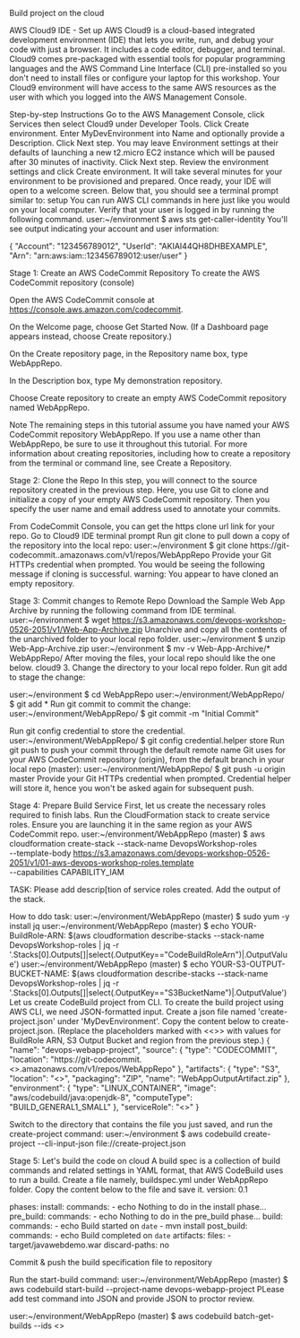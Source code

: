 Build project on the cloud

AWS Cloud9 IDE - Set up
AWS Cloud9 is a cloud-based integrated development environment (IDE) that lets you write, run, and debug your code with just a browser. It includes a code editor, debugger, and terminal. Cloud9 comes pre-packaged with essential tools for popular programming languages and the AWS Command Line Interface (CLI) pre-installed so you don't need to install files or configure your laptop for this workshop. Your Cloud9 environment will have access to the same AWS resources as the user with which you logged into the AWS Management Console.


Step-by-step Instructions
Go to the AWS Management Console, click Services then select Cloud9 under Developer Tools.
Click Create environment.
Enter MyDevEnvironment into Name and optionally provide a Description.
Click Next step.
You may leave Environment settings at their defaults of launching a new t2.micro EC2 instance which will be paused after 30 minutes of inactivity.
Click Next step.
Review the environment settings and click Create environment. It will take several minutes for your environment to be provisioned and prepared.
Once ready, your IDE will open to a welcome screen. Below that, you should see a terminal prompt similar to: setup You can run AWS CLI commands in here just like you would on your local computer. Verify that your user is logged in by running the following command.
user:~/environment $ aws sts get-caller-identity
You'll see output indicating your account and user information:

{
    "Account": "123456789012",
    "UserId": "AKIAI44QH8DHBEXAMPLE",
    "Arn": "arn:aws:iam::123456789012:user/user"
}

Stage 1: Create an AWS CodeCommit Repository
To create the AWS CodeCommit repository (console)

Open the AWS CodeCommit console at https://console.aws.amazon.com/codecommit.

On the Welcome page, choose Get Started Now. (If a Dashboard page appears instead, choose Create repository.)

On the Create repository page, in the Repository name box, type WebAppRepo.

In the Description box, type My demonstration repository.

Choose Create repository to create an empty AWS CodeCommit repository named WebAppRepo.

Note The remaining steps in this tutorial assume you have named your AWS CodeCommit repository WebAppRepo. If you use a name other than WebAppRepo, be sure to use it throughout this tutorial. For more information about creating repositories, including how to create a repository from the terminal or command line, see Create a Repository.

Stage 2: Clone the Repo
In this step, you will connect to the source repository created in the previous step. Here, you use Git to clone and initialize a copy of your empty AWS CodeCommit repository. Then you specify the user name and email address used to annotate your commits.

From CodeCommit Console, you can get the https clone url link for your repo.
Go to Cloud9 IDE terminal prompt
Run git clone to pull down a copy of the repository into the local repo:
user:~/environment $ git clone https://git-codecommit.<YOUR-REGION>.amazonaws.com/v1/repos/WebAppRepo
Provide your Git HTTPs credential when prompted. You would be seeing the following message if cloning is successful. warning: You appear to have cloned an empty repository.

Stage 3: Commit changes to Remote Repo
Download the Sample Web App Archive by running the following command from IDE terminal.
user:~/environment $ wget https://s3.amazonaws.com/devops-workshop-0526-2051/v1/Web-App-Archive.zip
Unarchive and copy all the contents of the unarchived folder to your local repo folder.
user:~/environment $ unzip Web-App-Archive.zip
user:~/environment $ mv -v Web-App-Archive/* WebAppRepo/
After moving the files, your local repo should like the one below. cloud9 3. Change the directory to your local repo folder. Run git add to stage the change:

user:~/environment $ cd WebAppRepo
user:~/environment/WebAppRepo/ $ git add *
Run git commit to commit the change:
user:~/environment/WebAppRepo/ $ git commit -m "Initial Commit"

Run git config credential to store the credential.
user:~/environment/WebAppRepo/ $ git config credential.helper store
Run git push to push your commit through the default remote name Git uses for your AWS CodeCommit repository (origin), from the default branch in your local repo (master):
user:~/environment/WebAppRepo/ $ git push -u origin master
Provide your Git HTTPs credential when prompted. Credential helper will store it, hence you won't be asked again for subsequent push.


Stage 4: Prepare Build Service
First, let us create the necessary roles required to finish labs. Run the CloudFormation stack to create service roles. Ensure you are launching it in the same region as your AWS CodeCommit repo.
user:~/environment/WebAppRepo (master) $ aws cloudformation create-stack --stack-name DevopsWorkshop-roles \
--template-body https://s3.amazonaws.com/devops-workshop-0526-2051/v1/01-aws-devops-workshop-roles.template \
--capabilities CAPABILITY_IAM

TASK:
Please add descrip[tion of service roles created. Add the output of the stack.


How to ddo task:
user:~/environment/WebAppRepo (master) $ sudo yum -y install jq
user:~/environment/WebAppRepo (master) $ echo YOUR-BuildRole-ARN: $(aws cloudformation describe-stacks --stack-name DevopsWorkshop-roles | jq -r '.Stacks[0].Outputs[]|select(.OutputKey=="CodeBuildRoleArn")|.OutputValue')
user:~/environment/WebAppRepo (master) $ echo YOUR-S3-OUTPUT-BUCKET-NAME: $(aws cloudformation describe-stacks --stack-name DevopsWorkshop-roles | jq -r '.Stacks[0].Outputs[]|select(.OutputKey=="S3BucketName")|.OutputValue')
Let us create CodeBuild project from CLI. To create the build project using AWS CLI, we need JSON-formatted input. Create a json file named 'create-project.json' under 'MyDevEnvironment'.  Copy the content below to create-project.json. (Replace the placeholders marked with <<>> with values for BuildRole ARN, S3 Output Bucket and region from the previous step.)
{
  "name": "devops-webapp-project",
  "source": {
    "type": "CODECOMMIT",
    "location": "https://git-codecommit.<<REPLACE-YOUR-REGION-ID>>.amazonaws.com/v1/repos/WebAppRepo"
  },
  "artifacts": {
    "type": "S3",
    "location": "<<REPLACE-YOUR-S3-OUTPUT-BUCKET-NAME>>",
    "packaging": "ZIP",
    "name": "WebAppOutputArtifact.zip"
  },
  "environment": {
    "type": "LINUX_CONTAINER",
    "image": "aws/codebuild/java:openjdk-8",
    "computeType": "BUILD_GENERAL1_SMALL"
  },
  "serviceRole": "<<REPLACE-YOUR-BuildRole-ARN>>"
}

Switch to the directory that contains the file you just saved, and run the create-project command:
user:~/environment $ aws codebuild create-project --cli-input-json file://create-project.json


Stage 5: Let's build the code on cloud
A build spec is a collection of build commands and related settings in YAML format, that AWS CodeBuild uses to run a build. Create a file namely, buildspec.yml under WebAppRepo folder. Copy the content below to the file and save it.
version: 0.1

phases:
  install:
    commands:
      - echo Nothing to do in the install phase...
  pre_build:
    commands:
      - echo Nothing to do in the pre_build phase...
  build:
    commands:
      - echo Build started on `date`
      - mvn install
  post_build:
    commands:
      - echo Build completed on `date`
artifacts:
  files:
    - target/javawebdemo.war
  discard-paths: no

Commit & push the build specification file to repository

Run the start-build command:
user:~/environment/WebAppRepo (master) $ aws codebuild start-build --project-name devops-webapp-project
PLease add test command into JSON and provide JSON to proctor review.


user:~/environment/WebAppRepo (master) $ aws codebuild batch-get-builds --ids <<ID>>
